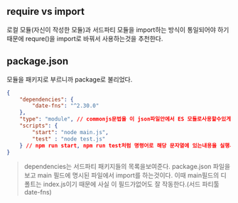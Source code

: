 ## require vs import
로컬 모듈(자신이 작성한 모듈)과 서드파티 모듈을 import하는 방식이 통일되어야 하기 때문에 requre()을 import로 바꿔서 사용하는것을 추천한다.

## package.json
모듈을 패키지로 부르니까 package로 불리었다.
```json
{
	"dependencies": {
		"date-fns": "^2.30.0"
	},
	"type": "module", // commonjs문법을 이 json파일안에서 ES 모듈로사용할수있게한다.
	"scripts": {
		"start": "node main.js",
		"test" : "node test.js"
	} // npm run start, npm run test처럼 명령어로 해당 문자열에 있는내용을 실행시킬수있다.
}
```
> dependencies는 서드파티 패키지들의 목록을보여준다.
package.json 파일을 보고 main 필드에 명시된 파일에서 import를 하는것이다. 이때 main필드의 디폴트는 index.js이기 때문에 사실 이 필드가없어도 잘 작동한다.(서드 파티툴 date-fns)
